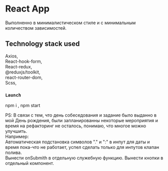 # React App
Выполненно в минималистическом стиле и с минимальным количеством зависимостей.

## Technology stack used

Axios,  
React-hook-form,  
React-redux,  
@reduxjs/toolkit,  
react-router-dom,    
Scss,  

### `Launch`

npm i , npm start

PS: В связи с тем, что день собеседования и задание было выданно в мой День рождения, были запланированны некоторые мероприятия и время на рефакторинг не осталось, понимаю, что многое можно улучшить.   
Например:  
Автоматическая подстановка символов "." и ":" в инпут для даты и время пока-что не работает, успел сделать только для инпутов клапан полива.  
Вынести onSubmith в отдельную служебную функцию.
Вынести кнопки в отдельный компонент.



